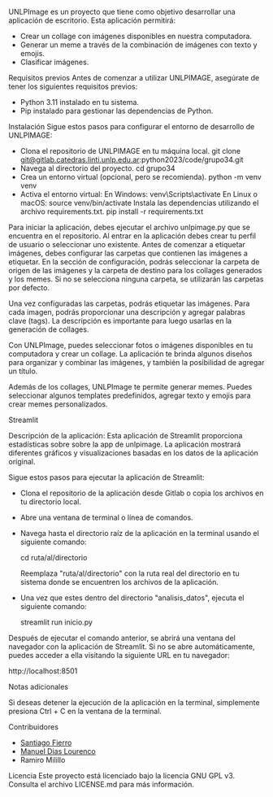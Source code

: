 UNLPImage es un proyecto que tiene como objetivo desarrollar una aplicación de escritorio. Esta aplicación permitirá:

- Crear un collage con imágenes disponibles en nuestra computadora.
- Generar un meme a través de la combinación de imágenes con texto y emojis.
- Clasificar imágenes.

Requisitos previos
Antes de comenzar a utilizar UNLPIMAGE, asegúrate de tener los siguientes requisitos previos:

- Python 3.11 instalado en tu sistema.
- Pip instalado para gestionar las dependencias de Python.

Instalación
Sigue estos pasos para configurar el entorno de desarrollo de UNLPIMAGE:

- Clona el repositorio de UNLPIMAGE en tu máquina local.
    git clone git@gitlab.catedras.linti.unlp.edu.ar:python2023/code/grupo34.git
- Navega al directorio del proyecto.
    cd grupo34
- Crea un entorno virtual (opcional, pero se recomienda).
    python -m venv venv
- Activa el entorno virtual:
    En Windows: venv\Scripts\activate
    En Linux o macOS: source venv/bin/activate
Instala las dependencias utilizando el archivo requirements.txt.
    pip install -r requirements.txt

Para iniciar la aplicación, debes ejecutar el archivo unlpimage.py que se encuentra en el repositorio.
Al entrar en la aplicación debes crear tu perfil de usuario o seleccionar uno existente. 
Antes de comenzar a etiquetar imágenes, debes configurar las carpetas que contienen las imágenes a etiquetar. En la sección de configuración, podrás seleccionar la carpeta de origen de las imágenes y la carpeta de destino para los collages generados y los memes. Si no se selecciona ninguna carpeta, se utilizarán las carpetas por defecto.

Una vez configuradas las carpetas, podrás etiquetar las imágenes. Para cada imagen, podrás proporcionar una descripción y agregar palabras clave (tags). La descripción es importante para luego usarlas en la generación de collages.

Con UNLPImage, puedes seleccionar fotos o imágenes disponibles en tu computadora y crear un collage. La aplicación te brinda algunos diseños para organizar y combinar las imágenes, y también la posibilidad de agregar un título.

Además de los collages, UNLPImage te permite generar memes. Puedes seleccionar algunos templates predefinidos, agregar texto y emojis para crear memes personalizados.

Streamlit

Descripción de la aplicación:
Esta aplicación de Streamlit proporciona estadísticas sobre sobre la app de unlpimage. La aplicación mostrará diferentes gráficos y visualizaciones basadas en los datos de la aplicación original.

Sigue estos pasos para ejecutar la aplicación de Streamlit:

- Clona el repositorio de la aplicación desde Gitlab o copia los archivos en tu directorio local.

- Abre una ventana de terminal o línea de comandos.

- Navega hasta el directorio raíz de la aplicación en la terminal usando el siguiente comando:

    cd ruta/al/directorio

    Reemplaza "ruta/al/directorio" con la ruta real del directorio en tu sistema donde se encuentren los archivos de la aplicación.

- Una vez que estes dentro del directorio "analisis_datos", ejecuta el siguiente comando:

    streamlit run inicio.py

Después de ejecutar el comando anterior, se abrirá una ventana del navegador con la aplicación de Streamlit. Si no se abre automáticamente, puedes acceder a ella visitando la siguiente URL en tu navegador:

http://localhost:8501

Notas adicionales

Si deseas detener la ejecución de la aplicación en la terminal, simplemente presiona Ctrl + C en la ventana de la terminal.

Contribuidores

- [Santiago Fierro](https://github.com/santiFie)
- [Manuel Dias Lourenco](https://github.com/manueldiaslourenco)
- Ramiro Milillo


Licencia
Este proyecto está licenciado bajo la licencia GNU GPL v3. Consulta el archivo LICENSE.md para más información.
